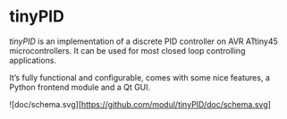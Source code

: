 tinyPID
=======

*tinyPID* is an implementation of a discrete PID controller on AVR ATtiny45
microcontrollers. It can be used for most closed loop controlling applications.

It’s fully functional and configurable, comes with some nice features, a Python
frontend module and a Qt GUI.

![doc/schema.svg][https://github.com/modul/tinyPID/doc/schema.svg]

